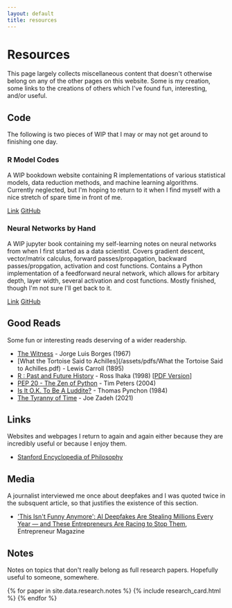 ```yaml
---
layout: default
title: resources
---
```


# Resources

This page largely collects miscellaneous content that doesn't otherwise belong on any of the other pages on this website. Some is my creation, some links to the creations of others which I've found fun, interesting, and/or useful.

## Code

The following is two pieces of WIP that I may or may not get around to finishing one day.

<div>
    <h3>R Model Codes</h3>
    <p>A WIP bookdown website containing R implementations of various statistical models, data reduction methods, and machine learning algorithms. Currently neglected, but I'm hoping to return to it when I find myself with a nice stretch of spare time in front of me.</p>
    <div>
        <a href="https://philswatton.github.io/Collected-R-Code/" class="item-link">Link</a>
        <a href="https://github.com/philswatton/Collected-R-Code" class="item-link">GitHub</a>
    </div>
</div>

<div>
    <h3>Neural Networks by Hand</h3>
    <p>A WIP jupyter book containing my self-learning notes on neural networks from when I first started as a data scientist. Covers gradient descent, vector/matrix calculus, forward passes/propagation, backward passes/propgation, activation and cost functions. Contains a Python implementation of a feedforward neural network, which allows for arbitary depth, layer width, several activation and cost functions. Mostly finished, though I'm not sure I'll get back to it.</p>
    <div>
        <a href="https://philswatton.github.io/neural-networks-by-hand/" class="item-link">Link</a>
        <a href="https://github.com/philswatton/neural-networks-by-hand" class="item-link">GitHub</a>
    </div>
</div>

## Good Reads

Some fun or interesting reads deserving of a wider readership.

- [The Witness](https://web.mit.edu/allanmc/www/borges.thewitness.pdf) - Jorge Luis Borges (1967)
- [What the Tortoise Said to Achilles](/assets/pdfs/What the Tortoise Said to Achilles.pdf) - Lewis Carroll (1895)
- [R : Past and Future History](https://cran.r-project.org/doc/html/interface98-paper/paper.html) - Ross Ihaka (1998) [[PDF Version](https://www.stat.auckland.ac.nz/~ihaka/downloads/Interface98.pdf)]
- [PEP 20 - The Zen of Python](https://peps.python.org/pep-0020/) - Tim Peters (2004)
- [Is It O.K. To Be A Luddite?](https://archive.nytimes.com/www.nytimes.com/books/97/05/18/reviews/pynchon-luddite.html) - Thomas Pynchon (1984)
- [The Tyranny of Time](https://www.noemamag.com/the-tyranny-of-time/) - Joe Zadeh (2021)

## Links

Websites and webpages I return to again and again either because they are incredibly useful or because I enjoy them.

- [Stanford Encyclopedia of Philosophy](https://plato.stanford.edu/)

## Media

A journalist interviewed me once about deepfakes and I was quoted twice in the subsquent article, so that justifies the existence of this section.

- ['This Isn't Funny Anymore': AI Deepfakes Are Stealing Millions Every Year — and These Entrepreneurs Are Racing to Stop Them](https://www.entrepreneur.com/science-technology/ai-deepfakes-are-stealing-millions-every-year-whos/494361), Entrepreneur Magazine

## Notes

Notes on topics that don't really belong as full research papers. Hopefully useful to someone, somewhere.

{% for paper in site.data.research.notes %}
{% include research_card.html %}
{% endfor %}

